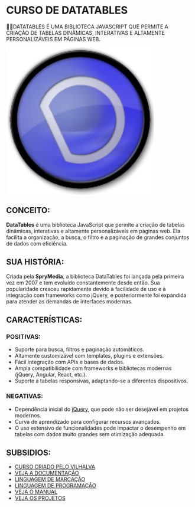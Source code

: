 # CURSO DE DATATABLES
👨‍⚖️DATATABLES É UMA BIBLIOTECA JAVASCRIPT QUE PERMITE A CRIAÇÃO DE TABELAS DINÂMICAS, INTERATIVAS E ALTAMENTE PERSONALIZÁVEIS EM PÁGINAS WEB.

<img src="FOTO.png" align="center" width="400"> <br>

## CONCEITO:  
**DataTables** é uma biblioteca JavaScript que permite a criação de tabelas dinâmicas, interativas e altamente personalizáveis em páginas web. Ela facilita a organização, a busca, o filtro e a paginação de grandes conjuntos de dados com eficiência.  

## SUA HISTÓRIA:  
Criada pela **SpryMedia**, a biblioteca DataTables foi lançada pela primeira vez em 2007 e tem evoluído constantemente desde então. Sua popularidade cresceu rapidamente devido à facilidade de uso e à integração com frameworks como jQuery, e posteriormente foi expandida para atender às demandas de interfaces modernas.  

## CARACTERÍSTICAS:  
### POSITIVAS:  
- Suporte para busca, filtros e paginação automáticos.  
- Altamente customizável com templates, plugins e extensões.  
- Fácil integração com APIs e bases de dados.  
- Ampla compatibilidade com frameworks e bibliotecas modernas (jQuery, Angular, React, etc.).  
- Suporte a tabelas responsivas, adaptando-se a diferentes dispositivos.  

### NEGATIVAS:  
- Dependência inicial do [jQuery](https://github.com/VILHALVA/CURSO-DE-JQUERY), que pode não ser desejável em projetos modernos.  
- Curva de aprendizado para configurar recursos avançados.  
- O uso extensivo de funcionalidades pode impactar o desempenho em tabelas com dados muito grandes sem otimização adequada.  

## SUBSIDIOS:
- [CURSO CRIADO PELO VILHALVA](https://github.com/VILHALVA)
- [VEJA A DOCUMENTAÇÃO](https://datatables.net/)
- [LINGUAGEM DE MARCAÇÃO](https://github.com/VILHALVA/CURSO-DE-HTML-E-CSS)
- [LINGUAGEM DE PROGRAMAÇÃO](https://github.com/VILHALVA/CURSO-DE-JAVASCRIPT)
- [VEJA O MANUAL](./MANUAL.md)
- [VEJA OS PROJETOS](https://github.com/VILHALVA?tab=repositories&q=topic:DATATABLES)

